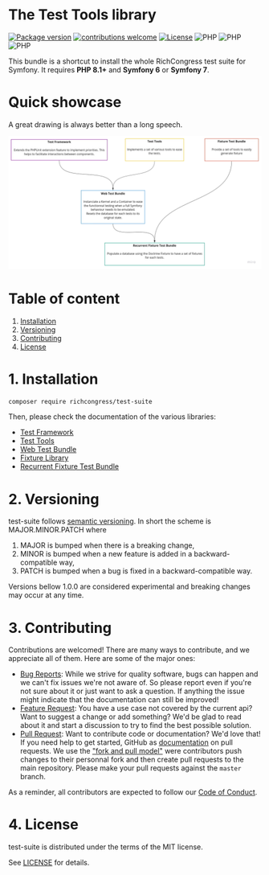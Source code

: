 The Test Tools library
=======================================

[![Package version](https://img.shields.io/packagist/v/richcongress/test-suite)](https://packagist.org/packages/richcongress/test-suite)
[![contributions welcome](https://img.shields.io/badge/contributions-welcome-brightgreen.svg?style=flat)](https://github.com/richcongress/test-suite/issues)
[![License](https://img.shields.io/badge/license-MIT-blue.svg)](LICENSE.md)
![PHP](https://img.shields.io/badge/PHP-7.3%2B-yellow)
![PHP](https://img.shields.io/badge/Symfony-4%2B-black)
![PHP](https://img.shields.io/badge/Symfony-5%2B-black)

This bundle is a shortcut to install the whole RichCongress test suite for Symfony. It requires **PHP 8.1+** and **Symfony 6** or **Symfony 7**.

# Quick showcase

A great drawing is always better than a long speech.

![Test Suite Schema](./assets/test_suite_schema.png)


# Table of content

1. [Installation](#1-installation)
2. [Versioning](#2-versioning)
3. [Contributing](#3-contributing)
4. [License](#4-license)


# 1. Installation

```bash
composer require richcongress/test-suite
```

Then, please check the documentation of the various libraries:
- [Test Framework](https://github.com/richcongress/test-framework/blob/master/README.md)
- [Test Tools](https://github.com/richcongress/test-tools/blob/master/README.md)
- [Web Test Bundle](https://github.com/richcongress/web-test-bundle/blob/master/README.md)
- [Fixture Library](https://github.com/richcongress/fixture-test/blob/master/README.md)
- [Recurrent Fixture Test Bundle](https://github.com/richcongress/recurrent-fixture-test-bundle/blob/master/README.md)


# 2. Versioning

test-suite follows [semantic versioning](https://semver.org/). In short the scheme is MAJOR.MINOR.PATCH where
1. MAJOR is bumped when there is a breaking change,
2. MINOR is bumped when a new feature is added in a backward-compatible way,
3. PATCH is bumped when a bug is fixed in a backward-compatible way.

Versions bellow 1.0.0 are considered experimental and breaking changes may occur at any time.


# 3. Contributing

Contributions are welcomed! There are many ways to contribute, and we appreciate all of them. Here are some of the major ones:

* [Bug Reports](https://github.com/richcongress/test-suite/issues): While we strive for quality software, bugs can happen and we can't fix issues we're not aware of. So please report even if you're not sure about it or just want to ask a question. If anything the issue might indicate that the documentation can still be improved!
* [Feature Request](https://github.com/richcongress/test-suite/issues): You have a use case not covered by the current api? Want to suggest a change or add something? We'd be glad to read about it and start a discussion to try to find the best possible solution.
* [Pull Request](https://github.com/richcongress/test-suite/merge_requests): Want to contribute code or documentation? We'd love that! If you need help to get started, GitHub as [documentation](https://help.github.com/articles/about-pull-requests/) on pull requests. We use the ["fork and pull model"](https://help.github.com/articles/about-collaborative-development-models/) were contributors push changes to their personnal fork and then create pull requests to the main repository. Please make your pull requests against the `master` branch.

As a reminder, all contributors are expected to follow our [Code of Conduct](CODE_OF_CONDUCT.md).

# 4. License

test-suite is distributed under the terms of the MIT license.

See [LICENSE](LICENSE.md) for details.
